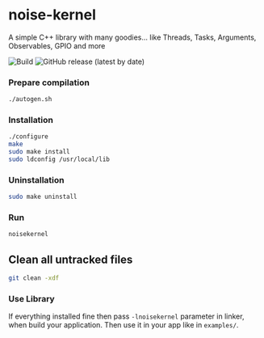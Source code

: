 # noise-kernel
A simple C++ library with many goodies... like Threads, Tasks, Arguments, Observables, GPIO and more

![Build](https://github.com/stolosapo/noise-kernel/actions/workflows/makefile.yml/badge.svg) ![GitHub release (latest by date)](https://img.shields.io/github/v/release/stolosapo/noise-kernel)

### Prepare compilation
```bash
./autogen.sh
```

### Installation
```bash
./configure
make
sudo make install
sudo ldconfig /usr/local/lib
```

### Uninstallation
```bash
sudo make uninstall
```

### Run
```bash
noisekernel
```

## Clean all untracked files
```bash
git clean -xdf
```

### Use Library
If everything installed fine then pass `-lnoisekernel` parameter in linker, when build your application.
Then use it in your app like in `examples/`.
